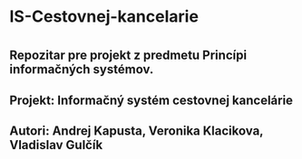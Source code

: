 # IS-Cestovnej-kancelarie
#
## Repozitar pre projekt z predmetu Princípi informačných systémov.
## Projekt: Informačný systém cestovnej kancelárie
## Autori: Andrej Kapusta, Veronika Klacikova, Vladislav Gulčík
